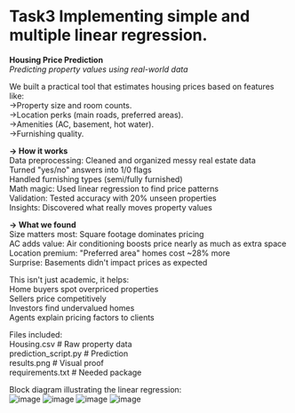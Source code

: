 # Task3  Implementing simple and multiple linear regression.

**Housing Price Prediction**                                                                                                                                         
*Predicting property values using real-world data*

We built a practical tool that estimates housing prices based on features like:                                                                                     
->Property size and room counts.                                                                                                                                    
->Location perks (main roads, preferred areas).                                                                                                                     
->Amenities (AC, basement, hot water).                                                                                                                               
->Furnishing quality.                                                                                                                                              
                                                                                                                                                                      
**-> How it works**                                                                                                                                                  
Data preprocessing: Cleaned and organized messy real estate data                                                                                                     
Turned "yes/no" answers into 1/0 flags                                                                                                                               
Handled furnishing types (semi/fully furnished)                                                                                                                      
Math magic: Used linear regression to find price patterns                                                                                                            
Validation: Tested accuracy with 20% unseen properties                                                                                                               
Insights: Discovered what really moves property values                                                                                                               

**-> What we found**                                                                                                                                                 
Size matters most: Square footage dominates pricing                                                                                                                  
AC adds value: Air conditioning boosts price nearly as much as extra space                                                                                           
Location premium: "Preferred area" homes cost ~28% more                                                                                                              
Surprise: Basements didn't impact prices as expected                                                                                                                 

This isn't just academic, it helps:                                                                                                                                  
Home buyers spot overpriced properties                                                                                                                               
Sellers price competitively                                                                                                                                          
Investors find undervalued homes                                                                                                                                     
Agents explain pricing factors to clients                                                                                                                            

Files included:                                                                                                                                                      
Housing.csv           # Raw property data                                                                                                                            
prediction_script.py  # Prediction                                                                                                                                   
results.png           # Visual proof                                                                                                                                 
requirements.txt      # Needed package                                                                                                                               

Block diagram illustrating the linear regression:                                                                                                                    
![image](https://github.com/user-attachments/assets/b4b403bd-e2eb-4fb3-824c-241814dd394b)
![image](https://github.com/user-attachments/assets/9c2a7779-dd55-4549-bf4f-655ce998561a)
![image](https://github.com/user-attachments/assets/528205ba-fa77-4ec0-9ae4-90e80f49139f)
![image](https://github.com/user-attachments/assets/5bbe0cce-6222-4cb7-a6f8-9177259843f2)
